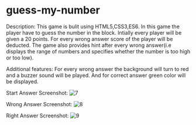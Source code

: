 # guess-my-number
Description:
This game is bulit using HTML5,CSS3,ES6.
In this game the player have to guess the number in the block. Intially every player will be given a 20 points. For every wrong answer score of the player will be deducted.
The game also provides hint after every wrong answer(i.e displays the range of numbers and specifies whether the number is too high or too low).

Additional features:
For every wrong answer the background will turn to red and a buzzer sound will be played. And for correct answer green color will be displayed.

Start Answer Screenshot:
![7](https://user-images.githubusercontent.com/72762824/145304433-767f9291-33e4-46f4-854a-ae5ceef68cd9.PNG)


Wrong Answer Screenshot:
![8](https://user-images.githubusercontent.com/72762824/145304437-bed7147a-b565-4d0d-b7c2-9ca0c9291bf8.PNG)

Right Answer Screenshot:
![9](https://user-images.githubusercontent.com/72762824/145304439-2cdb0ad8-f1db-4d06-8377-669fef4cae4e.PNG)

